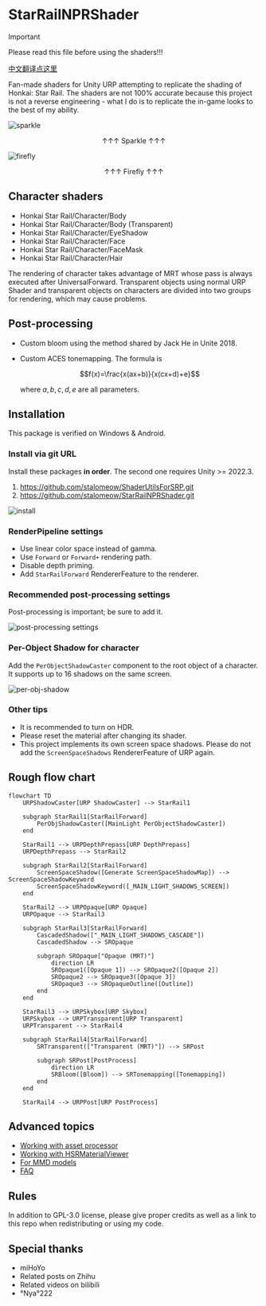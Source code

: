 # StarRailNPRShader

> [!IMPORTANT]
> Please read this file before using the shaders!!!

[中文翻译点这里](README_CN.md)

Fan-made shaders for Unity URP attempting to replicate the shading of Honkai: Star Rail. The shaders are not 100% accurate because this project is not a reverse engineering - what I do is to replicate the in-game looks to the best of my ability.

![sparkle](Screenshots~/sparkle.png)

<p align="center">↑↑↑ Sparkle ↑↑↑</p>

![firefly](Screenshots~/firefly.png)

<p align="center">↑↑↑ Firefly ↑↑↑</p>

## Character shaders

- Honkai Star Rail/Character/Body
- Honkai Star Rail/Character/Body (Transparent)
- Honkai Star Rail/Character/EyeShadow
- Honkai Star Rail/Character/Face
- Honkai Star Rail/Character/FaceMask
- Honkai Star Rail/Character/Hair

The rendering of character takes advantage of MRT whose pass is always executed after UniversalForward. Transparent objects using normal URP Shader and transparent objects on characters are divided into two groups for rendering, which may cause problems.

## Post-processing

- Custom bloom using the method shared by Jack He in Unite 2018.
- Custom ACES tonemapping. The formula is

    $$f(x)=\frac{x(ax+b)}{x(cx+d)+e}$$

    where $a,b,c,d,e$ are all parameters.

## Installation

This package is verified on Windows & Android.

### Install via git URL

Install these packages **in order**. The second one requires Unity >= 2022.3.

1. https://github.com/stalomeow/ShaderUtilsForSRP.git
2. https://github.com/stalomeow/StarRailNPRShader.git

![install](Screenshots~/_install.png)

### RenderPipeline settings

- Use linear color space instead of gamma.
- Use `Forward` or `Forward+` rendering path.
- Disable depth priming.
- Add `StarRailForward` RendererFeature to the renderer.

### Recommended post-processing settings

Post-processing is important; be sure to add it.

![post-processing settings](Screenshots~/_postprocessing.png)

### Per-Object Shadow for character

Add the `PerObjectShadowCaster` component to the root object of a character. It supports up to 16 shadows on the same screen.

![per-obj-shadow](Screenshots~/_per_obj_shadow.png)

### Other tips

- It is recommended to turn on HDR.
- Please reset the material after changing its shader.
- This project implements its own screen space shadows. Please do not add the `ScreenSpaceShadows` RendererFeature of URP again.

## Rough flow chart

``` mermaid
flowchart TD
    URPShadowCaster[URP ShadowCaster] --> StarRail1
    
    subgraph StarRail1[StarRailForward]
        PerObjShadowCaster([MainLight PerObjectShadowCaster])
    end

    StarRail1 --> URPDepthPrepass[URP DepthPrepass]
    URPDepthPrepass --> StarRail2

    subgraph StarRail2[StarRailForward]
        ScreenSpaceShadow([Generate ScreenSpaceShadowMap]) --> ScreenSpaceShadowKeyword
        ScreenSpaceShadowKeyword([_MAIN_LIGHT_SHADOWS_SCREEN])
    end

    StarRail2 --> URPOpaque[URP Opaque]
    URPOpaque --> StarRail3

    subgraph StarRail3[StarRailForward]
        CascadedShadow(["_MAIN_LIGHT_SHADOWS_CASCADE"])
        CascadedShadow --> SROpaque

        subgraph SROpaque["Opaque (MRT)"]
            direction LR
            SROpaque1([Opaque 1]) --> SROpaque2([Opaque 2])
            SROpaque2 --> SROpaque3([Opaque 3])
            SROpaque3 --> SROpaqueOutline([Outline])
        end
    end

    StarRail3 --> URPSkybox[URP Skybox]
    URPSkybox --> URPTransparent[URP Transparent]
    URPTransparent --> StarRail4

    subgraph StarRail4[StarRailForward]
        SRTransparent(["Transparent (MRT)"]) --> SRPost
    
        subgraph SRPost[PostProcess]
            direction LR
            SRBloom([Bloom]) --> SRTonemapping([Tonemapping])
        end
    end

    StarRail4 --> URPPost[URP PostProcess]
```

## Advanced topics

- [Working with asset processor](Documentation~/WorkingWithAssetProcessor.md)
- [Working with HSRMaterialViewer](Documentation~/WorkingWithHSRMaterialViewer.md)
- [For MMD models](Documentation~/ForMMDModels.md)
- [FAQ](Documentation~/FAQ.md)

## Rules

In addition to GPL-3.0 license, please give proper credits as well as a link to this repo when redistributing or using my code.

## Special thanks

- miHoYo
- Related posts on Zhihu
- Related videos on bilibili
- °Nya°222

